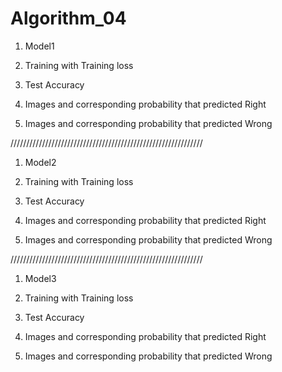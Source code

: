 # Algorithm_04
1. Model1

2. Training with Training loss

3. Test Accuracy

4. Images and corresponding probability that predicted Right

5. Images and corresponding probability that predicted Wrong

/////////////////////////////////////////////////////////////
1. Model2

2. Training with Training loss

3. Test Accuracy

4. Images and corresponding probability that predicted Right

5. Images and corresponding probability that predicted Wrong

/////////////////////////////////////////////////////////////
1. Model3

2. Training with Training loss

3. Test Accuracy

4. Images and corresponding probability that predicted Right

5. Images and corresponding probability that predicted Wrong
